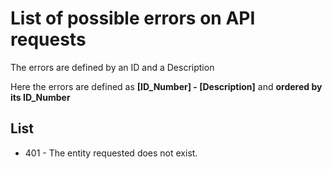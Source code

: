 # List of possible errors on API requests

The errors are defined by an ID and a Description

Here the errors are defined as **[ID_Number] - [Description]** and **ordered by its ID_Number**

## List 

* 401 - The entity requested does not exist.

